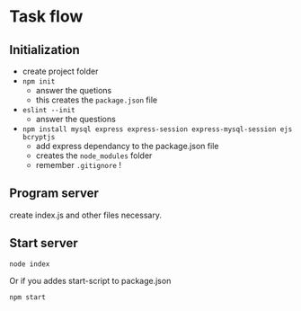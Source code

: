# Task flow

## Initialization

- create project folder
- `npm init`  
  - answer the quetions
  - this creates the `package.json` file
- `eslint --init`
  - answer the questions
- `npm install mysql express express-session express-mysql-session ejs bcryptjs`
  - add express dependancy to the package.json file
  - creates the `node_modules` folder
  - remember `.gitignore` !

## Program server

create index.js and other files necessary.

## Start server

  ```shell
  node index
  ```

Or if you addes start-script to package.json

  ```shell
  npm start
  ```
